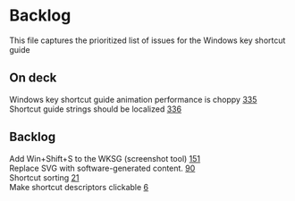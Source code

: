 # Backlog

This file captures the prioritized list of issues for the Windows key shortcut guide

## On deck
Windows key shortcut guide animation performance is choppy [335](https://github.com/JaneaSystems/powertoys/issues/335)  
Shortcut guide strings should be localized [336](https://github.com/JaneaSystems/powertoys/issues/336)  

## Backlog
Add Win+Shift+S to the WKSG (screenshot tool) [151](https://github.com/JaneaSystems/powertoys/issues/151)  
Replace SVG with software-generated content. [90](https://github.com/JaneaSystems/powertoys/issues/90)  
Shortcut sorting [21](https://github.com/JaneaSystems/powertoys/issues/21)  
Make shortcut descriptors clickable [6](https://github.com/JaneaSystems/powertoys/issues/6)  
